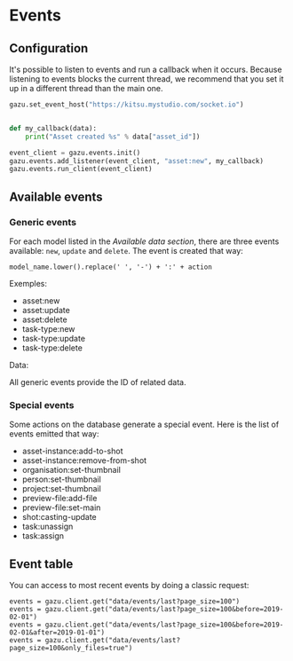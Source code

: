 # Events

## Configuration

It's possible to listen to events and run a callback when it occurs. Because listening to events blocks the current thread, we recommend that you
set it up in a different thread than the main one.

```python
gazu.set_event_host("https://kitsu.mystudio.com/socket.io")


def my_callback(data):
    print("Asset created %s" % data["asset_id"])

event_client = gazu.events.init()
gazu.events.add_listener(event_client, "asset:new", my_callback)
gazu.events.run_client(event_client)
```

## Available events

### Generic events

For each model listed in the *Available data section*, there are three events 
available: `new`, `update` and `delete`. The event is created that way: 

```
model_name.lower().replace(' ', '-') + ':' + action
```

Exemples:

* asset:new
* asset:update
* asset:delete
* task-type:new
* task-type:update
* task-type:delete

Data: 

All generic events provide the ID of related data.


### Special events

Some actions on the database generate a special event. Here is the list of
events emitted that way:

* asset-instance:add-to-shot
* asset-instance:remove-from-shot
* organisation:set-thumbnail
* person:set-thumbnail
* project:set-thumbnail
* preview-file:add-file
* preview-file:set-main
* shot:casting-update
* task:unassign
* task:assign

## Event table

You can access to most recent events by doing a classic request: 

```
events = gazu.client.get("data/events/last?page_size=100")
events = gazu.client.get("data/events/last?page_size=100&before=2019-02-01")
events = gazu.client.get("data/events/last?page_size=100&before=2019-02-01&after=2019-01-01")
events = gazu.client.get("data/events/last?page_size=100&only_files=true")
```
